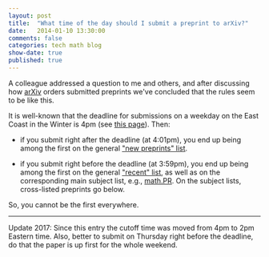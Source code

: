 ```yaml
---
layout: post
title:  "What time of the day should I submit a preprint to arXiv?"
date:   2014-01-10 13:30:00
comments: false
categories: tech math blog
show-date: true
published: true
---
```


A colleague addressed a question to me and others, and after discussing how [arXiv](http://arxiv.org) orders submitted preprints we've concluded that the rules seem to be like this.

<!--more-->

It is well-known that
the deadline for submissions on a weekday
on the East Coast in the Winter is 4pm
(see [this page](http://arxiv.org/localtime)).
Then:

* if you submit right after the deadline (at 4:01pm), you end up being among the first on the general ["new preprints" list](http://arxiv.org/list/math/new).

* if you submit right before the deadline (at 3:59pm), you end up being among the first on the general ["recent" list](http://arxiv.org/list/math/recent), as well as on
the corresponding main subject list, e.g.,
[math.PR](http://arxiv.org/list/math.PR/recent).
On the subject lists,
cross-listed preprints go below.

So, you cannot be the first everywhere.

---

Update 2017: Since this entry the cutoff time was moved from 4pm to 2pm Eastern time. Also, better to submit on Thursday right before the deadline, do that the paper is up first for the whole weekend. 
